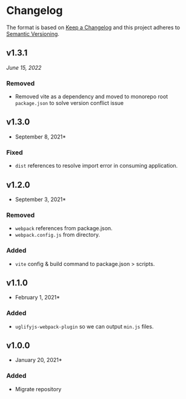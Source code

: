 # Changelog

The format is based on [Keep a Changelog](http://keepachangelog.com/en/1.0.0/)
and this project adheres to [Semantic Versioning](http://semver.org/spec/v2.0.0.html).

v1.3.1
------------------------------
*June 15, 2022*

### Removed
- Removed vite as a dependency and moved to monorepo root `package.json` to solve version conflict issue


v1.3.0
------------------------------
* September 8, 2021*

### Fixed
- `dist` references to resolve import error in consuming application.


v1.2.0
------------------------------
* September 3, 2021*

### Removed
- `webpack` references from package.json.
- `webpack.config.js` from directory.

### Added
- `vite` config & build command to package.json > scripts.


v1.1.0
------------------------------
* February 1, 2021*

### Added
- `uglifyjs-webpack-plugin` so we can output `min.js` files.


v1.0.0
------------------------------
* January 20, 2021*

### Added
- Migrate repository
